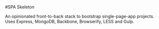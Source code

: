 #SPA Skeleton

An opinionated front-to-back stack to bootstrap single-page-app projects. Uses Express, MongoDB, Backbone, Browserify, LESS and Gulp.
